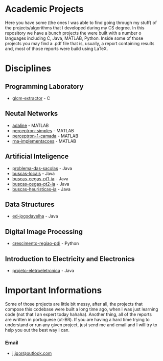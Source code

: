 # Academic Projects
Here you have some (the ones I was able to find going through my stuff) of the projects/algorithms that I developed during my CS degree. In this repository we have a bunch projects the were built with a number o languages including
C, Java, MATLAB, Python. Inside some of those projects you may find a .pdf file that is, usually, a report containing results and, most of those reports were build using LaTeX.

# Disciplines

## Programming Laboratory
* [glcm-extractor](https://github.com/Igor03/academic-projects/tree/main/glcm-extractor) - C

## Neutal Networks
* [adaline](https://github.com/Igor03/academic-projects/tree/main/adaline) - MATLAB
* [perceptron-simples]() - MATLAB
* [perceptron-1-camada]() - MATLAB
* [rna-implementacoes]() - MATLAB

## Artificial Inteligence
* [problema-das-sacolas]() - Java
* [buscas-locais]() - Java
* [buscas-cegas-pt1-ia]() - Java
* [buscas-cegas-pt2-ia]() - Java
* [buscas-heuristicas-ia]() - Java

## Data Structures
* [ed-jogodavelha]() - Java

## Digital Image Processing
* [crescimento-regiao-pdi]() - Python

## Introduction to Electricity and Electronics
* [projeto-eletroeletronica]() - Java

# Important Informations

Some of those projects are little bit messy, after all, the projects that compose this codebase were built a long time ago, when I was just learning code (not that I an expert today hahaha). Another thing, all of the reports are written in portuguese (ot-BR). If you are having a hard time trying to understand or run any given project, just send me and email and I will try to help you out the best way I can.

### Email
* [j.igor@outlook.com](j.igor@outlook.com)
